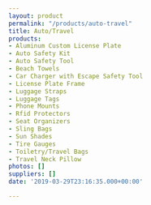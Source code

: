 ```yaml
---
layout: product
permalink: "/products/auto-travel"
title: Auto/Travel
products:
- Aluminum Custom License Plate
- Auto Safety Kit
- Auto Safety Tool
- Beach Towels
- Car Charger with Escape Safety Tool
- License Plate Frame
- Luggage Straps
- Luggage Tags
- Phone Mounts
- Rfid Protectors
- Seat Organizers
- Sling Bags
- Sun Shades
- Tire Gauges
- Toiletry/Travel Bags
- Travel Neck Pillow
photos: []
suppliers: []
date: '2019-03-29T23:16:35.000+00:00'

---
```

